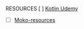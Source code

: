 RESOURCES
[ ] [Kotlin Udemy](https://github.com/hussien89aa/KotlinUdemy) <be>
- [ ] [Moko-resources](https://github.com/icerockdev/moko-resources) <be>